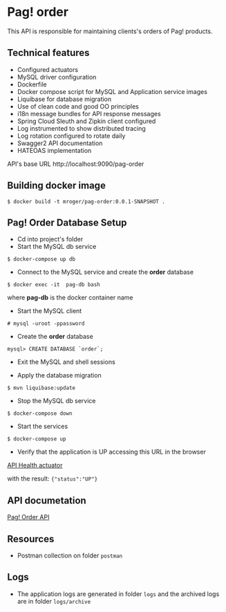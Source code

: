 # Pag! order

This API is responsible for maintaining clients's orders of Pag! products.

##  Technical features

* Configured actuators
* MySQL driver configuration
* Dockerfile
* Docker compose script for MySQL and Application service images
* Liquibase for database migration
* Use of clean code and good OO principles
* i18n message bundles for API response messages
* Spring Cloud Sleuth and Zipkin client configured
* Log instrumented to show distributed tracing
* Log rotation configured to rotate daily
* Swagger2 API documentation
* HATEOAS implementation

API's base URL http://localhost:9090/pag-order

## Building docker image

`$ docker build -t mroger/pag-order:0.0.1-SNAPSHOT .`

## Pag! Order Database Setup

* Cd into project's folder
* Start the MySQL db service

`$ docker-compose up db`

* Connect to the MySQL service and create the **order** database

```$ docker exec -it  pag-db bash```

where **pag-db** is the docker container name

* Start the MySQL client

```# mysql -uroot -ppassword```

* Create the **order** database

```mysql> CREATE DATABASE `order`;```

* Exit the MySQL and shell sessions

* Apply the database migration

`$ mvn liquibase:update`

* Stop the MySQL db service

`$ docker-compose down`

* Start the services

`$ docker-compose up`

* Verify that the application is UP accessing this URL in the browser

[API Health actuator](http://localhost:9090/pag-order/actuator/health)

with the result: `{"status":"UP"}`

## API documetation

[Pag! Order API](http://localhost:9090/pag-order/swagger-ui.html)

## Resources

* Postman collection on folder `postman`

## Logs

* The application logs are generated in folder `logs` and the archived logs are in folder `logs/archive`
